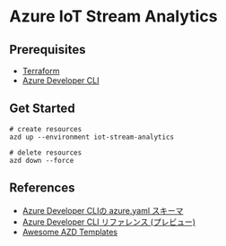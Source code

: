 # Azure IoT Stream Analytics

## Prerequisites

- [Terraform](https://developer.hashicorp.com/terraform/tutorials/aws-get-started/install-cli)
- [Azure Developer CLI](https://learn.microsoft.com/ja-jp/azure/developer/azure-developer-cli/install-azd?tabs=localinstall%2Cwindows%2Cbrew)

## Get Started

```shell
# create resources
azd up --environment iot-stream-analytics

# delete resources
azd down --force
```

## References

- [Azure Developer CLIの azure.yaml スキーマ](https://learn.microsoft.com/ja-jp/azure/developer/azure-developer-cli/azd-schema)
- [Azure Developer CLI リファレンス (プレビュー)](https://learn.microsoft.com/ja-jp/azure/developer/azure-developer-cli/reference)
- [Awesome AZD Templates](https://azure.github.io/awesome-azd/)
